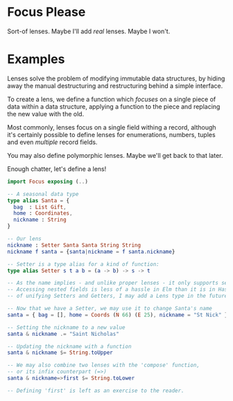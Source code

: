 Focus Please
============
Sort-of lenses. Maybe I'll add _real_ lenses. Maybe I won't.

# Examples
Lenses solve the problem of modifying immutable data structures,
by hiding away the manual destructuring and restructuring behind
a simple interface.

To create a lens, we define a function which _focuses_ on a single piece
of data within a data structure, applying a function to the piece and replacing
the new value with the old.

Most commonly, lenses focus on a single field withing a record, although it's
certainly possible to define lenses for enumerations, numbers, tuples and even
_multiple_ record fields.

You may also define polymorphic lenses. Maybe we'll get back to that later.

Enough chatter, let's define a lens!

```elm
import Focus exposing (..)

-- A seasonal data type
type alias Santa = {
  bag  : List Gift,
  home : Coordinates,
  nickname : String
}

-- Our lens
nickname : Setter Santa Santa String String
nickname f santa = {santa|nickname = f santa.nickname}

-- Setter is a type alias for a kind of function:
type alias Setter s t a b = (a -> b) -> s -> t

-- As the name implies - and unlike proper lenses - it only supports setting values, not getting them.
-- Accessing nested fields is less of a hassle in Elm than it is in Haskell. Still, if I find a simple way
-- of unifying Setters and Getters, I may add a Lens type in the future.

-- Now that we have a Setter, we may use it to change Santa's name
santa = { bag = [], home = Coords (N 66) (E 25), nickname = "St Nick" }

-- Setting the nickname to a new value
santa & nickname .= "Saint Nicholas"

-- Updating the nickname with a function
santa & nickname $= String.toUpper

-- We may also combine two lenses with the 'compose' function,
-- or its infix counterpart (=>)
santa & nickname=>first $= String.toLower

-- Defining 'first' is left as an exercise to the reader.
```
